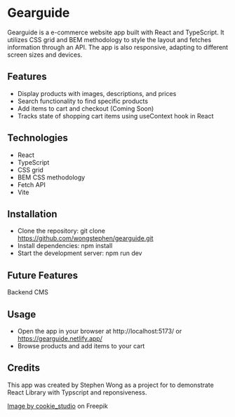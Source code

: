 # Gearguide

Gearguide is a e-commerce website app built with React and TypeScript. It utilizes CSS grid and BEM methodology to style the layout and fetches information through an API. The app is also responsive, adapting to different screen sizes and devices.

## Features

- Display products with images, descriptions, and prices
- Search functionality to find specific products
- Add items to cart and checkout (Coming Soon)
- Tracks state of shopping cart items using useContext hook in React

## Technologies

- React
- TypeScript
- CSS grid
- BEM CSS methodology
- Fetch API
- Vite

## Installation

- Clone the repository: git clone https://github.com/wongstephen/gearguide.git
- Install dependencies: npm install
- Start the development server: npm run dev

## Future Features

Backend CMS

## Usage

- Open the app in your browser at http://localhost:5173/ or https://gearguide.netlify.app/
- Browse products and add items to your cart

## Credits

This app was created by Stephen Wong as a project for to demonstrate React Library with Typscript and reponsiveness.

<a href="https://www.freepik.com/free-photo/young-satisfied-woman-winning-prize-celebrating-making-fist-pump-screaming-joy-triumphing-white-wall_18405686.htm#query=cheering%20person&position=16&from_view=search&track=ais">Image by cookie_studio</a> on Freepik
